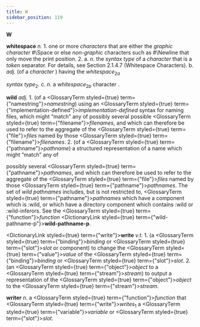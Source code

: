```yaml
---
title: W
sidebar_position: 119
---
```


**W** 



<b>whitespace</b> <i>n.</i> 1. one or more <i>characters</i> that are either the <i>graphic character</i> #\Space or else <i>non-graphic</i> characters such as #\Newline that only move the print position. 2. a. <i>n.</i> the <i>syntax type</i> of a <i>character</i> that is a <i>token</i> separator. For details, see Section 2.1.4.7 (Whitespace Characters). b. <i>adj.</i> (of a <i>character</i> ) having the <i>whitespace</i><sub>2<i>a</i></sub> 



<i>syntax type</i><sub>2</sub>. c. <i>n.</i> a <i>whitespace</i><sub>2<i>b</i></sub> character . 



**wild** *adj.* 1. (of a <GlossaryTerm styled={true} term={"namestring"}><i>namestring</i></GlossaryTerm>) using an <GlossaryTerm styled={true} term={"implementation-defined"}><i>implementation-defined</i></GlossaryTerm> syntax for naming files, which might “match” any of possibly several possible <GlossaryTerm styled={true} term={"filename"}><i>filenames</i></GlossaryTerm>, and which can therefore be used to refer to the aggregate of the <GlossaryTerm styled={true} term={"file"}><i>files</i></GlossaryTerm> named by those <GlossaryTerm styled={true} term={"filename"}><i>filenames</i></GlossaryTerm>. 2. (of a <GlossaryTerm styled={true} term={"pathname"}><i>pathname</i></GlossaryTerm>) a structured representation of a name which might “match” any of 



possibly several <GlossaryTerm styled={true} term={"pathname"}><i>pathnames</i></GlossaryTerm>, and which can therefore be used to refer to the aggregate of the <GlossaryTerm styled={true} term={"file"}><i>files</i></GlossaryTerm> named by those <GlossaryTerm styled={true} term={"pathname"}><i>pathnames</i></GlossaryTerm>. The set of *wild pathnames* includes, but is not restricted to, <GlossaryTerm styled={true} term={"pathname"}><i>pathnames</i></GlossaryTerm> which have a component which is :wild, or which have a directory component which contains :wild or :wild-inferors. See the <GlossaryTerm styled={true} term={"function"}><i>function</i></GlossaryTerm> <DictionaryLink styled={true} term={"wild-pathname-p"}><b>wild-pathname-p</b></DictionaryLink>. 



<DictionaryLink styled={true} term={"write"}><b>write</b></DictionaryLink> *v.t.* 1. (a <GlossaryTerm styled={true} term={"binding"}><i>binding</i></GlossaryTerm> or <GlossaryTerm styled={true} term={"slot"}><i>slot</i></GlossaryTerm> or component) to change the <GlossaryTerm styled={true} term={"value"}><i>value</i></GlossaryTerm> of the <GlossaryTerm styled={true} term={"binding"}><i>binding</i></GlossaryTerm> or <GlossaryTerm styled={true} term={"slot"}><i>slot</i></GlossaryTerm>. 2. (an <GlossaryTerm styled={true} term={"object"}><i>object</i></GlossaryTerm> to a <GlossaryTerm styled={true} term={"stream"}><i>stream</i></GlossaryTerm>) to output a representation of the <GlossaryTerm styled={true} term={"object"}><i>object</i></GlossaryTerm> to the <GlossaryTerm styled={true} term={"stream"}><i>stream</i></GlossaryTerm>. 



**writer** *n.* a <GlossaryTerm styled={true} term={"function"}><i>function</i></GlossaryTerm> that <GlossaryTerm styled={true} term={"write"}><i>writes</i></GlossaryTerm><sub>1</sub> a <GlossaryTerm styled={true} term={"variable"}><i>variable</i></GlossaryTerm> or <GlossaryTerm styled={true} term={"slot"}><i>slot</i></GlossaryTerm>. 



